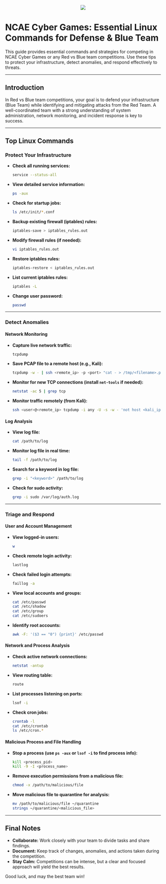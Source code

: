 <p align="center">
<img src="https://encrypted-tbn0.gstatic.com/images?q=tbn:ANd9GcRKU1BVVs896ySnNEnDxULc37i5AbG5TilaDw&s"/>
</p>

# **NCAE Cyber Games: Essential Linux Commands for Defense & Blue Team**

This guide provides essential commands and strategies for competing in NCAE Cyber Games or any Red vs Blue team competitions. Use these tips to protect your infrastructure, detect anomalies, and respond effectively to threats.

---

## Introduction
In Red vs Blue team competitions, your goal is to defend your infrastructure (Blue Team) while identifying and mitigating attacks from the Red Team. A well-coordinated team with a strong understanding of system administration, network monitoring, and incident response is key to success.

---

## Top Linux Commands

### Protect Your Infrastructure
- **Check all running services:**
  ```bash
  service --status-all
  ```
- **View detailed service information:**
  ```bash
  ps -aux
  ```
- **Check for startup jobs:**
  ```bash
  ls /etc/init/*.conf
  ```
- **Backup existing firewall (iptables) rules:**
  ```bash
  iptables-save > iptables_rules.out
  ```
- **Modify firewall rules (if needed):**
  ```bash
  vi iptables_rules.out
  ```
- **Restore iptables rules:**
  ```bash
  iptables-restore < iptables_rules.out
  ```
- **List current iptables rules:**
  ```bash
  iptables -L
  ```
- **Change user password:**
  ```bash
  passwd
  ```

---

### Detect Anomalies

#### Network Monitoring
- **Capture live network traffic:**
  ```bash
  tcpdump
  ```
- **Save PCAP file to a remote host (e.g., Kali):**
  ```bash
  tcpdump -w - | ssh <remote_ip> -p <port> "cat - > /tmp/<filename>.pcap"
  ```
- **Monitor for new TCP connections (install `net-tools` if needed):**
  ```bash
  netstat -ac 5 | grep tcp
  ```
- **Monitor traffic remotely (from Kali):**
  ```bash
  ssh <user>@<remote_ip> tcpdump -i any -U -s -w - 'not host <kali_ip>'
  ```

#### Log Analysis
- **View log file:**
  ```bash
  cat /path/to/log
  ```
- **Monitor log file in real time:**
  ```bash
  tail -f /path/to/log
  ```
- **Search for a keyword in log file:**
  ```bash
  grep -i "<keyword>" /path/to/log
  ```
- **Check for sudo activity:**
  ```bash
  grep -i sudo /var/log/auth.log
  ```

---

### Triage and Respond

#### User and Account Management
- **View logged-in users:**
  ```bash
  w
  ```
- **Check remote login activity:**
  ```bash
  lastlog
  ```
- **Check failed login attempts:**
  ```bash
  faillog -a
  ```
- **View local accounts and groups:**
  ```bash
  cat /etc/passwd
  cat /etc/shadow
  cat /etc/group
  cat /etc/sudoers
  ```
- **Identify root accounts:**
  ```bash
  awk -F: '($3 == "0") {print}' /etc/passwd
  ```

#### Network and Process Analysis
- **Check active network connections:**
  ```bash
  netstat -antup
  ```
- **View routing table:**
  ```bash
  route
  ```
- **List processes listening on ports:**
  ```bash
  lsof -i
  ```
- **Check cron jobs:**
  ```bash
  crontab -l
  cat /etc/crontab
  ls /etc/cron.*
  ```

#### Malicious Process and File Handling
- **Stop a process (use `ps -aux` or `lsof -i` to find process info):**
  ```bash
  kill <process_pid>
  kill -9 -I <process_name>
  ```
- **Remove execution permissions from a malicious file:**
  ```bash
  chmod -x /path/to/malicious/file
  ```
- **Move malicious file to quarantine for analysis:**
  ```bash
  mv /path/to/malicious/file ~/quarantine
  strings ~/quarantine/<malicious_file>
  ```

---

## Final Notes
- **Collaborate:** Work closely with your team to divide tasks and share findings.
- **Document:** Keep track of changes, anomalies, and actions taken during the competition.
- **Stay Calm:** Competitions can be intense, but a clear and focused approach will yield the best results.

Good luck, and may the best team win!
